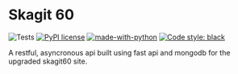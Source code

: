 # Skagit 60

![Tests](https://github.com/raymond-devries/skagit60-api/workflows/Tests/badge.svg) [![PyPI license](https://img.shields.io/pypi/l/ansicolortags.svg)](https://pypi.python.org/pypi/ansicolortags/) [![made-with-python](https://img.shields.io/badge/Made%20with-Python-1f425f.svg)](https://www.python.org/) [![Code style: black](https://img.shields.io/badge/code%20style-black-000000.svg)](https://github.com/ambv/black)



A restful, asyncronous api built using fast api and mongodb for the upgraded skagit60 site.
